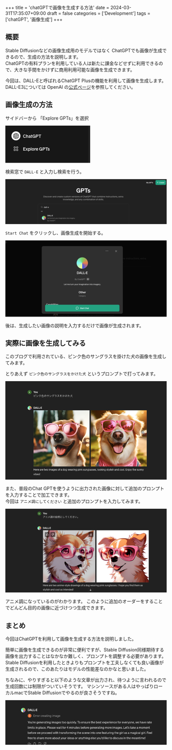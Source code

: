 +++
title = 'chatGPTで画像を生成する方法'
date = 2024-03-31T17:35:07+09:00
draft = false
categories = ['Development']
tags = ['chatGPT', '画像生成']
+++

## 概要
Stable Diffusionなどの画像生成用のモデルではなく ChatGPTでも画像が生成できるので、生成の方法を説明します。  
ChatGPTの有料プランを利用している人は新たに課金などせずに利用できるので、大きな手間をかけずに商用利用可能な画像を生成できます。

今回は、DALL-Eと呼ばれるChatGPT Plusの機能を利用して画像を生成します。
DALL-E3については OpenAI の[公式ページ](https://openai.com/dall-e-3)を参照してください。

## 画像生成の方法

サイドバーから 「Explore GPTs」を選択

![Explore GPTs](img-023-001.png)

検索窓で `DALL-E` と入力し検索を行う。

![DALL-E](img-023-002.png)

`Start Chat` をクリックし、画像生成を開始する。

![Start Chat](img-023-003.png)

後は、生成したい画像の説明を入力するだけで画像が生成されます。  


## 実際に画像を生成してみる

このブログで利用されている、ピンク色のサングラスを掛けた犬の画像を生成してみます。

とりあえず `ピンク色のサングラスをかけた犬` というプロンプトで打ってみます。

![ChatGPTで生成された画像1](img-023-004.png)

また、普段のChat GPTを使うように出力された画像に対して追加のプロンプトを入力することで加工できます。  
今回は `アニメ調にしてください` と追加のプロンプトを入力してみます。

![ChatGPTで生成された画像2](img-023-005.png)

アニメ調になっているのがわかります。
このように追加のオーダーをすることでどんどん目的の画像に近づけつつ生成できます。


## まとめ
今回はChatGPTを利用して画像を生成する方法を説明しました。

簡単に画像を生成できるのが非常に便利ですが、Stable Diffusion同様期待する画像を出力することはなかなか難しく、プロンプトを調整する必要があります。
Stable Diffusionを利用したときよりもプロンプトを工夫しなくても良い画像が生成されるので、このあたりはモデルの性能差なのかなと思いました。  

ちなみに、やりすぎると以下のような文章が出力され、待つように言われるので生成回数には制限がついていそうです。
マシンソースがある人はやっぱりローカルmacでStable Diffusionでやるのが良さそうですね。

![ChatGPTで画像の生成が制限](img-023-006.png)
